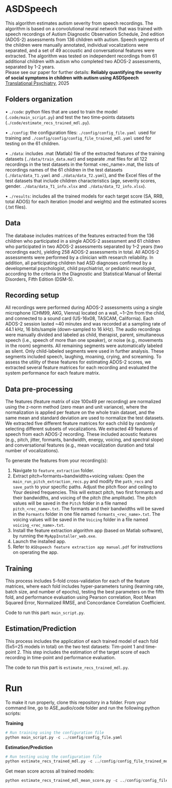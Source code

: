 # ASDSpeech

This algorithm estimates autism severity from speech recordings. The algorithm is based on a convolutional neural network that was trained with speech recordings of Autism Diagnostic Observation Schedule, 2nd edition (ADOS-2) assessments from 136 children with autism. Speech segments of the children were manually annotated, individual vocalizations were separated, and a set of 49 accoustic and conversational features were extracted. The algorithm was tested on independent recordings from 61 additional children with autism who completed two ADOS-2 assessments, separated by 1-2 years.
<br>
Please see our paper for further details: **Reliably quantifying the severity of social symptoms in children with autism using ASDSpeech** [Translational Psychiatry](https://www.nature.com/articles/s41398-025-03233-6), 2025

## Folders organization
•	`./code`: python files that are used to train the model (`.code/main_script.py`) and test the two time-points datasets (`./code/estimate_recs_trained_mdl.py`).

•	`./config`: the configuration files: `./config/config_file.yaml `used for training and `./config/config/config_file_trained_mdl.yaml` used for testing on the 61 children.

•	`./data`: includes .mat (Matlab) file of the extracted features of the training datasets (`./data/train_data.mat`) and separate .mat files for all 122 recordings in the test datasets in the format <rec_name>.mat, the lists of recordings names of the 61 children in the test datasets (`./data/data_T1.yaml` and `./data/data_T2.yaml`), and the Excel files of the test datasets that include children characteristics (age, severity scores, gender. `./data/data_T1_info.xlsx` and `./data/data_T2_info.xlsx`).

•	`./results`: includes all the trained models for each target score (SA, RRB, total ADOS) for each iteration (model and weights) and the estimated scores (.txt files).

## Data
The database includes matrices of the features extracted from the 136 children who participated in a single ADOS-2 assessment and 61 children who participated in two ADOS-2 assessments separated by 1–2 years (two recordings each), yielding 258 ADOS-2 assessments in total. All ADOS-2 assessments were performed by a clinician with research reliability. In addition, all participating children had ASD diagnoses confirmed by a developmental psychologist, child psychiatrist, or pediatric neurologist, according to the criteria in the Diagnostic and Statistical Manual of Mental Disorders, Fifth Edition (DSM-5). 

## Recording setup

All recordings were performed during ADOS-2 assessments using a single microphone (CHM99, AKG, Vienna) located on a wall, ~1–2m from the child, and connected to a sound card (US-16x08, TASCAM, California). Each ADOS-2 session lasted ~40 minutes and was recorded at a sampling rate of 44.1 kHz, 16 bits/sample (down-sampled to 16 kHz). The audio recordings were manually divided and labeled as child, therapist, parent, simultaneous speech (i.e., speech of more than one speaker), or noise (e.g., movements in the room) segments. All remaining segments were automatically labeled as silent. Only child-labeled segments were used in further analysis. These segments included speech, laughing, moaning, crying, and screaming. To assess the utility of these features for estimating ADOS-2 scores, we extracted several feature matrices for each recording and evaluated the system performance for each feature matrix. 

## Data pre-processing

The features (feature matrix of size 100x49 per recording) are normalized using the z-norm method (zero mean and unit variance), where the normalization is applied per feature on the whole train dataset, and the same mean and standard deviation are used to normalize the test datasets. We extracted five different feature matrices for each child by randomly selecting different subsets of vocalizations. We extracted 49 features of speech from each ADOS-2 recording. These included acoustic features (e.g., pitch, jitter, formants, bandwidth, energy, voicing, and spectral slope) and conversational features (e.g., mean vocalization duration and total number of vocalizations). 

To generate the features from your recording(s):
1. Navigate to `feature_extraction` folder.
2. Extract pitch+formants+bandwidths+voicing values:
   Open the `main_run_pitch_extraction_recs.py` and modify the `path_recs` and `save_path` to your specific paths. Adjust the pitch floor and ceiling to Your desired frequencies. This will extract pitch, two first formants and their bandwidths, and voicing of the pitch     (the amplitude). The pitch values will be saved in the `Pitch` folder in a file named `pitch_<rec_name>.txt`. The formants and their bandwidths will be saved in the `Formants` folder in one file named `formants_<rec_name>.txt`. The voicing values will be saved in the    `Voicing` folder in a file named `voicing_<rec_name>.txt`.
4. Install the feature extraction algorithm app (based on Matlab software), by running the `MyAppInstaller_web.exe`.
5. Launch the installed app.
6. Refer to `ASDspeech feature extraction app manual.pdf` for instructions on operating the app.

## Training

This process includes 5-fold cross-validation for each of the feature matrices, where each fold includes hyper-parameters tuning (learning rate, batch size, and number of epochs), testing the best parameters on the fifth fold, and performance evaluation using Pearson correlation, Root Mean Squared Error, Normalized RMSE, and Concordance Correlation Coefficient.

Code to run this part: `main_script.py`.

## Estimation/Prediction

This process includes the application of each trained model of each fold (5x5=25 models in total) on the two test datasets: Tim-point 1 and time-point 2. This step includes the estimation of the target score of each recording in time-point and performance evaluation.

The code to run this part is `estimate_recs_trained_mdl.py`.

# Run
To make it run properly, clone this repository in a folder.
From your command line, go to ASE_audio/code folder and run the following python scripts:

**Training**
``` python
# Run training using the configuration file
python main_script.py -c ../config/config_file.yaml
```
**Estimation/Prediction**
``` python
# Run testing using the configuration file
python estimate_recs_trained_mdl.py -c ../config/config_file_trained_mdl.yaml
```

Get mean score across all trained models:
``` python
python estimate_recs_trained_mdl_mean_score.py -c ../config/config_file_trained_mdl.yaml
```
